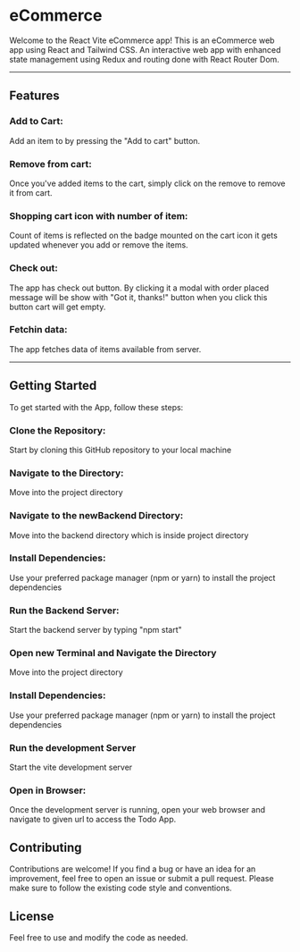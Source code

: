 # eCommerce 
Welcome to the React Vite eCommerce app! This is an eCommerce web app using React and Tailwind CSS. An interactive web app with enhanced state management using Redux and routing done with React Router Dom. 

___
## Features

### Add to Cart: 
Add an item to by pressing the "Add to cart" button. 

### Remove from cart: 
Once you've added items to the cart, simply click on the remove to remove it from cart. 

### Shopping cart icon with number of item: 
Count of items is reflected on the badge mounted on the cart icon it gets updated whenever you add or remove the items.

### Check out: 
The app has check out button. By clicking it a modal with order placed message will be show with "Got it, thanks!" button when you click this button cart will get empty.

### Fetchin data:
The app fetches data of items available from server.

___

## Getting Started

To get started with the App, follow these steps:

### Clone the Repository: 
Start by cloning this GitHub repository to your local machine

### Navigate to the Directory: 
Move into the project directory

### Navigate to the newBackend Directory:
Move into the backend directory which is inside project directory

### Install Dependencies: 
Use your preferred package manager (npm or yarn) to install the project dependencies

### Run the Backend Server: 
Start the backend server by typing "npm start"

### Open new Terminal and Navigate the Directory
Move into the project directory

### Install Dependencies:
Use your preferred package manager (npm or yarn) to install the project dependencies

### Run the development Server
Start the vite development server

### Open in Browser: 
Once the development server is running, open your web browser and navigate to given url to access the Todo App.

## Contributing
Contributions are welcome! If you find a bug or have an idea for an improvement, feel free to open an issue or submit a pull request.
 Please make sure to follow the existing code style and conventions.

## License
Feel free to use and modify the code as needed.
